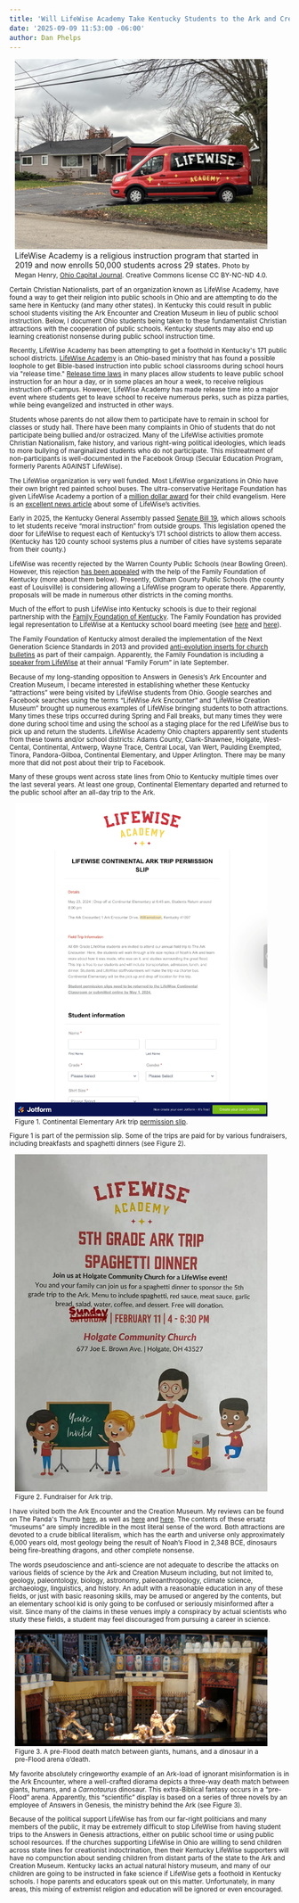 ```yaml
---
title: 'Will LifeWise Academy Take Kentucky Students to the Ark and Creation Museum?'
date: '2025-09-09 11:53:00 -06:00'
author: Dan Phelps
---
```


<figure class="on-the-left-side" style="margin-top: 10px; margin-right: 40px; margin-bottom: 10px; margin-left: 10px;">
<img src="/uploads/2025/Phelps_LifeWise_Academy_Frontispiece.jpg" alt="LifeWise Academy van."/>
<figcaption>LifeWise Academy is a religious instruction program that started in 2019 and now enrolls 50,000 students across 29 states. <small>Photo by Megan Henry, <a href=" https://ohiocapitaljournal.com/2025/09/04/lifewise-academy-will-be-in-nearly-half-of-ohios-school-districts-this-school-year/">Ohio Capital Journal</a>. Creative Commons license CC BY-NC-ND 4.0.</figcaption>
</figure>

Certain Christian Nationalists, part of an organization known as LifeWise Academy, have found a way to get their religion into public schools in Ohio and are attempting to do the same here in Kentucky (and many other states). In Kentucky this could result in public school students visiting the Ark Encounter and Creation Museum in lieu of public school instruction. Below, I document Ohio students being taken to these fundamentalist Christian attractions with the cooperation of public schools. Kentucky students may also end up learning creationist nonsense during public school instruction time. 

Recently, LifeWise Academy has been attempting to get a foothold in Kentucky's 171 public school districts. <a href="https://lifewise.org/">LifeWise Academy</a> is an Ohio-based ministry that has found a possible loophole to get Bible-based instruction into public school classrooms during school hours via "release time." <a href="https://en.wikipedia.org/wiki/Released_time">Release time laws</a> in many places allow students to leave public school instruction for an hour a day, or in some places an hour a week, to receive religious instruction off-campus. However, LifeWise Academy has made release time into a major event where students get to leave school to receive numerous perks, such as pizza parties, while being evangelized and instructed in other ways. 

Students whose parents do not allow them to participate have to remain in school for classes or study hall. There have been many complaints in Ohio of students that do not participate being bullied and/or ostracized. Many of the LifeWise activities promote Christian Nationalism, fake history, and various right-wing political ideologies, which leads to more bullying of marginalized students who do not participate. This mistreatment of non-participants is well-documented in the Facebook Group (Secular Education Program, formerly Parents AGAINST LifeWise). 

<!--more-->

The LifeWise organization is very well funded. Most LifeWise organizations in Ohio have their own bright red painted school buses. The ultra-conservative Heritage Foundation has given LifeWise Academy a portion of a <a href="https://www.heritage.org/press/heritage-awards-over-1-million-conservative-organizations-2025-innovation-prizes">million dollar award</a> for their child evangelism. Here is an <a href="https://www.nbcnews.com/news/us-news/lifewise-academy-public-school-christian-church-rcna142172">excellent news article</a> about some of LifeWise’s activities.

Early in 2025, the Kentucky General Assembly passed <a href="https://apps.legislature.ky.gov/record/25rs/sb19.html">Senate Bill 19</a>, which allows schools to let students receive “moral instruction” from outside groups. This legislation opened the door for LifeWise to request each of Kentucky’s 171 school districts to allow them access. (Kentucky has 120 county school systems plus a number of cities have systems separate from their county.)

LifeWise was recently rejected by the Warren County Public Schools (near Bowling Green). However, this rejection  <a href="https://www.kentucky.com/news/local/education/article312010654.html">has been appealed</a> with the help of the Family Foundation of Kentucky (more about them below). Presently, Oldham County Public Schools (the county east of Louisville) is considering allowing a LifeWise program to operate there. Apparently, proposals will be made in numerous other districts in the coming months.

Much of the effort to push LifeWise into Kentucky schools is due to their regional partnership with the <a href="https://www.kentuckyfamily.org/four-new-education-laws-to-know-before-school-starts/">Family Foundation of Kentucky</a>. The Family Foundation has provided legal representation to LifeWise at a Kentucky school board meeting (see <a href="https://youtu.be/kBXaWD2YQzo?si=5d9iWW5kBTnQHT_6">here</a> and <a href="https://www.youtube.com/live/e2QeZNoCf0s?si=B_AX7ZCX-96fW591">here</a>).

The Family Foundation of Kentucky almost derailed the implementation of the Next Generation Science Standards in 2013 and provided <a href="http://theprincipal.blogspot.com/search?q=Dan+phelps">anti-evolution inserts for church bulletins</a> as part of their campaign. Apparently, the Family Foundation is including a <a href="https://web.charityengine.net/2025KYFamilyForum?sm_guid=ODg1OTM5fDY1Mzc3MjUxfC0xfGVkcmlvYXN0ZXJvaWRAbXNuLmNvbXw4MTI2MjMxfHwwfDB8Mjc2NjY4MjgwfDEwNTR8MHwwfHw4ODIxNTB8MA2">speaker from LifeWise</a> at their annual “Family Forum” in late September.

Because of my long-standing opposition to Answers in Genesis’s Ark Encounter and Creation Museum, I became interested in establishing whether these Kentucky “attractions” were being visited by LifeWise students from Ohio. Google searches and Facebook searches using the terms “LifeWise Ark Encounter” and “LifeWise Creation Museum” brought up numerous examples of LifeWise bringing students to both attractions. Many times these trips occurred during Spring and Fall breaks, but many times they were done during school time and using the school as a staging place for the red LifeWise bus to pick up and return the students. LifeWise Academy Ohio chapters apparently sent students from these towns and/or school districts: Adams County, Clark-Shawnee, Holgate, West-Cental, Continental, Antwerp, Wayne Trace, Central Local, Van Wert, Paulding Exempted, Tinora, Pandora-Gilboa, Continental Elementary, and Upper Arlington. There may be many more that did not post about their trip to Facebook. 

Many of these groups went across state lines from Ohio to Kentucky multiple times over the last several years. At least one group, Continental Elementary departed and returned to the public school after an all-day trip to the Ark.
 
<figure class="on-the-left-side" style="margin-top: 10px; margin-right: 40px; margin-bottom: 10px; margin-left: 10px;">
<img src="/uploads/2025/Phelps_LifeWise_Academy_Figure_1.jpg" alt="Permission slip."/>
<figcaption>Figure 1. Continental Elementary Ark trip <a href="https://form.jotform.com/230754010641141?fbclid=IwZXh0bgNhZW0CMTEAAR5tSeAsXNacnStLbA2dk04S0MCPOIuiZ4V47IhzkdqKb2AgAOqWsGYGLajUpg_aem_uVofdGsk6amg93da6ZIwHQ">permission slip</a>.</figcaption>
</figure>

Figure 1 is part of the permission slip. Some of the trips are paid for by various fundraisers, including breakfasts and spaghetti dinners (see Figure 2).

<figure class="on-the-left-side" style="margin-top: 10px; margin-right: 40px; margin-bottom: 10px; margin-left: 10px;">
<img src="/uploads/2025/Phelps_LifeWise_Academy_Figure_2.jpg" alt="Poster."/>
<figcaption>Figure 2. Fundraiser for Ark trip.</figcaption>
</figure>

I have visited both the Ark Encounter and the Creation Museum. My reviews can be found on The Panda's Thumb <a href="https://pandasthumb.org/archives/2016/07/ark-park-on-ope.html">here</a>, as well as <a href="https://ncse.ngo/kentucky-gets-ark-shaped-second-creation-museum">here</a> and <a href="https://ncse.ngo/anti-museum">here</a>. The contents of these ersatz “museums” are simply incredible in the most literal sense of the word. Both attractions are devoted to a crude biblical literalism, which has the earth and universe only approximately 6,000 years old, most geology being the result of Noah’s Flood in 2,348 BCE, dinosaurs being fire-breathing dragons, and other complete nonsense. 

The words pseudoscience and anti-science are not adequate to describe the attacks on various fields of science by the Ark and Creation Museum including, but not limited to, geology, paleontology, biology, astronomy, paleoanthropology, climate science, archaeology, linguistics, and history. An adult with a reasonable education in any of these fields, or just with basic reasoning skills, may be amused or angered by the contents, but an elementary school kid is only going to be confused or seriously misinformed after a visit. Since many of the claims in these venues imply a conspiracy by actual scientists who study these fields, a student may feel discouraged from pursuing a career in science. 

<figure class="on-the-left-side" style="margin-top: 10px; margin-right: 40px; margin-bottom: 10px; margin-left: 10px;">
<img src="/uploads/2025/Phelps_LifeWise_Academy_Figure_3.jpg" alt="Death match between humans, giants and a dinosaur."/>
<figcaption>Figure 3. A pre-Flood death match between giants, humans, and a dinosaur in a pre-Flood arena o’death.</figcaption>
</figure>

My favorite absolutely cringeworthy example of an Ark-load of ignorant misinformation is in the Ark Encounter, where a well-crafted diorama depicts a three-way death match between giants, humans, and a <i>Carnotaurus</i> dinosaur. This extra-Biblical fantasy occurs in a “pre-Flood” arena. Apparently, this “scientific” display is based on a series of three novels by an employee of Answers in Genesis, the ministry behind the Ark (see Figure 3).

Because of the political support LifeWise has from our far-right politicians and many members of the public, it may be extremely difficult to stop LifeWise from having student trips to the Answers in Genesis attractions, either on public school time or using public school resources. If the churches supporting LifeWise in Ohio are willing to send children across state lines for creationist indoctrination, then their Kentucky LifeWise supporters will have no compunction about sending children from distant parts of the state to the Ark and Creation Museum. Kentucky lacks an actual natural history museum, and many of our children are going to be instructed in fake science if LifeWise gets a foothold in Kentucky schools. I hope parents and educators speak out on this matter. Unfortunately, in many areas, this mixing of extremist religion and education will be ignored or even encouraged.

